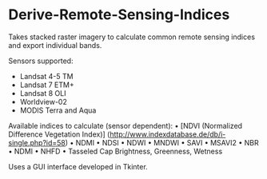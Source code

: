 # Derive-Remote-Sensing-Indices

Takes stacked raster imagery to calculate common remote sensing indices and export individual bands.

Sensors supported:

* Landsat 4-5 TM
* Landsat 7 ETM+
* Landsat 8 OLI
* Worldview-02
* MODIS Terra and Aqua

Available indices to calculate (sensor dependent):
•	[NDVI (Normalized Difference Vegetation Index)] (http://www.indexdatabase.de/db/i-single.php?id=58)
•	NDMI
•	NDSI
•	NDWI
•	MNDWI
•	SAVI
•	MSAVI2
•	NBR
•	NDMI
•	NHFD
•	Tasseled Cap Brightness, Greenness, Wetness

Uses a GUI interface developed in Tkinter.


